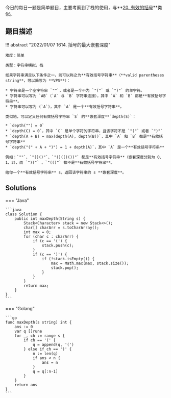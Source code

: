 今日的每日一题是简单题目，主要考察到了栈的使用，与**[20. 有效的括号](https://leetcode-cn.com/problems/valid-parentheses/)**类似。

## 题目描述

!!! abstract "2022/01/07 1614. 括号的最大嵌套深度"

    难度：简单

    类型：字符串模拟，栈

    如果字符串满足以下条件之一，则可以称之为**有效括号字符串**（**valid parentheses string**，可以简写为 **VPS**）：

    * 字符串是一个空字符串 `""`，或者是一个不为 `"("` 或 `")"` 的单字符。
    * 字符串可以写为 `AB`（`A` 与 `B` 字符串连接），其中 `A` 和 `B` 都是**有效括号字符串**。
    * 字符串可以写为 (`A`)，其中 `A` 是一个**有效括号字符串**。

    类似地，可以定义任何有效括号字符串 `S` 的**嵌套深度**`depth(S)`：

    * `depth("") = 0`
    * `depth(C) = 0`，其中 `C` 是单个字符的字符串，且该字符不是 `"("` 或者 `")"`
    * `depth(A + B) = max(depth(A), depth(B))`，其中 `A` 和 `B` 都是**有效括号字符串**
    * `depth("(" + A + ")") = 1 + depth(A)`，其中 `A` 是一个**有效括号字符串**

    例如：`""`、`"()()"`、`"()(()())"` 都是**有效括号字符串**（嵌套深度分别为 0、1、2），而 `")("` 、`"(()"` 都不是**有效括号字符串**。

    给你一个**有效括号字符串** s，返回该字符串的 s **嵌套深度**。

## Solutions

=== "Java"

    ```java
    class Solution {
        public int maxDepth(String s) {
            Stack<Character> stack = new Stack<>();
            char[] charArr = s.toCharArray();
            int max = 0;
            for (char c : charArr) {
                if (c == '(') {
                    stack.push(c);
                }
                if (c == ')') {
                    if (!stack.isEmpty()) {
                        max = Math.max(max, stack.size());
                        stack.pop();
                    }
                }
            }
            return max;
        }
    }
    ```

=== "Golang"

    ```go
    func maxDepth(s string) int {
        ans := 0
        var q []rune
        for _, ch := range s {
            if ch == '(' {
                q = append(q, '(')
            } else if ch == ')' {
                n := len(q)
                if ans < n {
                    ans = n
                }
                q = q[:n-1]
            }
        }
        return ans
    }
    ```

